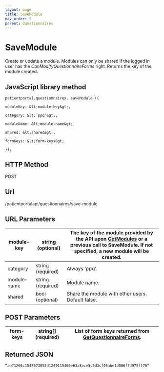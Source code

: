 ```yaml
---
layout: page
title: SaveModule
nav_order: 5
parent: Questionnaires
---
```


# SaveModuleCreate or update a module. Modules can only be shared if the logged in user has the _CanModifyQuestionnaireForms_ right. Returns the key of the module created.## JavaScript library method```patientportal.questionnaires. saveModule ({moduleKey: &lt;module-key&gt;,category: &lt;’ppq’&gt;,moduleName: &lt;module-name&gt;,shared: &lt;shared&gt;,formKeys: &lt;form-keys&gt;});```## HTTP MethodPOST## ****Url****/patientportalapi/questionnaires/save-module## URL Parameters| module-key | string (optional) | The key of the module provided by the API upon [GetModules](#_GetModules) or a previous call to SaveModule. If not specified, a new module will be created. || --- | --- | --- || category | string (required) | Always ‘ppq’. || module-name | string (required) | Module name. || shared | bool (optional) | Share the module with other users. Default false. |## POST Parameters| form-keys | string\[\] (required) | List of form keys returned from [GetQuestionnaireForms](#_GetQuestionnaireForms). || --- | --- | --- |## Returned JSON```“ae71266c1548673052d1240115466e63a8ece5c5d3cf06abe1d006f7d975ff76”```